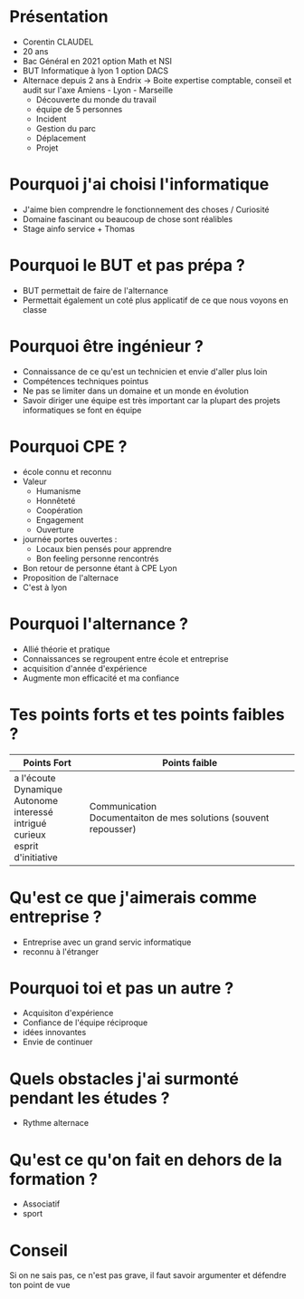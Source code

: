 # Présentation 
- Corentin CLAUDEL
- 20 ans
- Bac Général en 2021 option Math et NSI
- BUT Informatique à lyon 1 option DACS
- Alternace depuis 2 ans à Endrix -> Boite expertise comptable, conseil et audit sur l'axe Amiens - Lyon - Marseille
    - Découverte du monde du travail
    - équipe de 5 personnes
    - Incident
    - Gestion du parc
    - Déplacement
    - Projet

# Pourquoi j'ai choisi l'informatique
- J'aime bien comprendre le fonctionnement des choses / Curiosité
- Domaine fascinant ou beaucoup de chose sont réalibles
- Stage ainfo service + Thomas

# Pourquoi le BUT et pas prépa ?
- BUT permettait de faire de l'alternance
- Permettait également un coté plus applicatif de ce que nous voyons en classe

# Pourquoi être ingénieur ?
- Connaissance de ce qu'est un technicien et envie d'aller plus loin
- Compétences techniques pointus
- Ne pas se limiter dans un domaine et un monde en évolution
- Savoir diriger une équipe est très important car la plupart des projets informatiques se font en équipe

# Pourquoi CPE ?
- école connu et reconnu 
- Valeur
    - Humanisme
    - Honnêteté
    - Coopération
    - Engagement
    - Ouverture
- journée portes ouvertes :
    - Locaux bien pensés pour apprendre
    - Bon feeling personne rencontrés
- Bon retour de personne étant à CPE Lyon
- Proposition de l'alternace
- C'est à lyon

# Pourquoi l'alternance ?
- Allié théorie et pratique
- Connaissances se regroupent entre école et entreprise
- acquisition d'année d'expérience 
- Augmente mon efficacité et ma confiance

# Tes points forts et tes points faibles ?

| **Points Fort** | **Points faible** |
| - | - |
| a l'écoute </br> Dynamique </br> Autonome </br> interessé </br> intrigué </br> curieux </br> esprit d'initiative | Communication </br> Documentaiton de mes solutions (souvent repousser) |



# Qu'est ce que j'aimerais comme entreprise ?
- Entreprise avec un grand servic informatique
- reconnu à l'étranger

# Pourquoi toi et pas un autre ?
- Acquisiton d'expérience
- Confiance de l'équipe réciproque
- idées innovantes
- Envie de continuer


# Quels obstacles j'ai surmonté pendant les études ?
- Rythme alternace 

# Qu'est ce qu'on fait en dehors de la formation ?
- Associatif
- sport

# Conseil
Si on ne sais pas, ce n'est pas grave, il faut savoir argumenter et défendre ton point de vue
